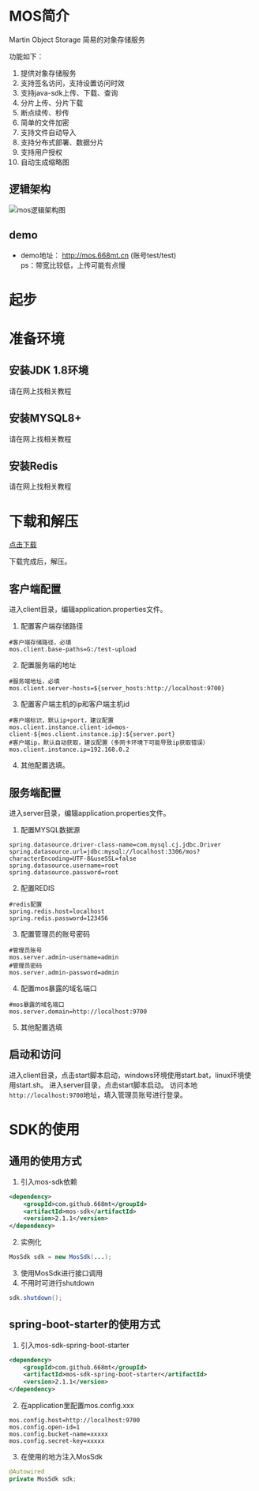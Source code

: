 # MOS简介
Martin Object Storage 简易的对象存储服务

功能如下：
1. 提供对象存储服务
2. 支持签名访问，支持设置访问时效
3. 支持java-sdk上传、下载、查询
4. 分片上传、分片下载
5. 断点续传、秒传
6. 简单的文件加密
7. 支持文件自动导入
8. 支持分布式部署、数据分片
9. 支持用户授权
10. 自动生成缩略图
## 逻辑架构
![mos逻辑架构图](http://rs.668mt.cn/mos/mos/releases/mos.jpg)
## demo
- demo地址： <http://mos.668mt.cn>   (账号test/test)  
ps：带宽比较低，上传可能有点慢

# 起步
# 准备环境
## 安装JDK 1.8环境
请在网上找相关教程
## 安装MYSQL8+
请在网上找相关教程
## 安装Redis
请在网上找相关教程
# 下载和解压
[点击下载](http://rs.668mt.cn:6500/mos/mos/releases/mos-2.1.1-RELEASE.zip)

下载完成后，解压。

## 客户端配置
进入client目录，编辑application.properties文件。
1. 配置客户端存储路径
```properties
#客户端存储路径，必填
mos.client.base-paths=G:/test-upload
```
2. 配置服务端的地址
```properties
#服务端地址，必填
mos.client.server-hosts=${server_hosts:http://localhost:9700}
```
3. 配置客户端主机的ip和客户端主机id
```properties
#客户端标识，默认ip+port，建议配置
mos.client.instance.client-id=mos-client-${mos.client.instance.ip}:${server.port}
#客户端ip，默认自动获取，建议配置（多网卡环境下可能导致ip获取错误）
mos.client.instance.ip=192.168.0.2
```
4. 其他配置选填。

## 服务端配置
进入server目录，编辑application.properties文件。
1. 配置MYSQL数据源
```properties
spring.datasource.driver-class-name=com.mysql.cj.jdbc.Driver
spring.datasource.url=jdbc:mysql://localhost:3306/mos?characterEncoding=UTF-8&useSSL=false
spring.datasource.username=root
spring.datasource.password=root
```
2. 配置REDIS
```properties
#redis配置
spring.redis.host=localhost
spring.redis.password=123456
```
3. 配置管理员的账号密码
```properties
#管理员账号
mos.server.admin-username=admin
#管理员密码
mos.server.admin-password=admin
```
4. 配置mos暴露的域名端口
```properties
#mos暴露的域名端口
mos.server.domain=http://localhost:9700
```
5. 其他配置选填

## 启动和访问
进入client目录，点击start脚本启动，windows环境使用start.bat，linux环境使用start.sh。
进入server目录，点击start脚本启动。
访问本地`http://localhost:9700`地址，填入管理员账号进行登录。

# SDK的使用
## 通用的使用方式
1. 引入mos-sdk依赖
```xml
<dependency>
    <groupId>com.github.668mt</groupId>
    <artifactId>mos-sdk</artifactId>
    <version>2.1.1</version>
</dependency>
```
2. 实例化
```java
MosSdk sdk = new MosSdk(...);
```
3. 使用MosSdk进行接口调用
4. 不用时可进行shutdown
```java
sdk.shutdown();
```

## spring-boot-starter的使用方式
1. 引入mos-sdk-spring-boot-starter
```xml
<dependency>
    <groupId>com.github.668mt</groupId>
    <artifactId>mos-sdk-spring-boot-starter</artifactId>
    <version>2.1.1</version>
</dependency>
```
2. 在application里配置mos.config.xxx
```properties
mos.config.host=http://localhost:9700
mos.config.open-id=1
mos.config.bucket-name=xxxxx
mos.config.secret-key=xxxxx
```
3. 在使用的地方注入MosSdk
```java
@Autowired
private MosSdk sdk;
```